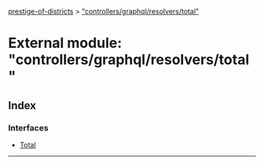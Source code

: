 [prestige-of-districts](../README.md) > ["controllers/graphql/resolvers/total"](../modules/_controllers_graphql_resolvers_total_.md)

# External module: "controllers/graphql/resolvers/total"

## Index

### Interfaces

* [Total](../interfaces/_controllers_graphql_resolvers_total_.total.md)

---

